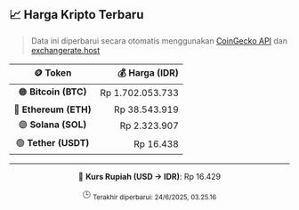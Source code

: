 

<!-- HARGA_KRIPTO -->
## 📈 Harga Kripto Terbaru

> Data ini diperbarui secara otomatis menggunakan [CoinGecko API](https://www.coingecko.com/) dan [exchangerate.host](https://exchangerate.host/)

<div align="center">

| 🪙 Token | 💰 Harga (IDR) |
|:------:|---------------:|
| 🟠 **Bitcoin (BTC)**   | Rp 1.702.053.733 |
| 🔵 **Ethereum (ETH)**  | Rp 38.543.919 |
| 🟣 **Solana (SOL)**    | Rp 2.323.907 |
| 🟢 **Tether (USDT)**   | Rp 16.438 |

---

💱 **Kurs Rupiah (USD → IDR)**: Rp 16.429

🕒 <sub>Terakhir diperbarui: 24/6/2025, 03.25.16</sub>

</div>
<!-- /HARGA_KRIPTO -->